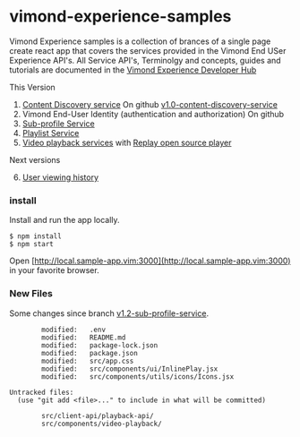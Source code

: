 # vimond-experience-samples
Vimond Experience samples is a collection of brances of a single page create react app that covers the services provided in the
Vimond End USer Experience API's.
All Service API's, Terminolgy and concepts, guides and tutorials are documented in the
[Vimond Experience Developer Hub](https://vimond-experience-api.readme.io/)

This Version
1. [Content Discovery service](https://vimond-experience-api.readme.io/docs/content-discovery) On github [v1.0-content-discovery-service](https://github.com/vimond/vimond-experience-samples/tree/v1.0-content-discovery-service)
2. Vimond End-User Identity (authentication and authorization) On github []()
3. [Sub-profile Service](https://vimond-experience-api.readme.io/docs/sub-profile-service) 
4. [Playlist Service](https://vimond-experience-api.readme.io/docs/playlist-service)
5. [Video playback services](https://vimond-experience-api.readme.io/docs/video-playback) with [Replay open source player](https://vimond.github.io/replay/)

Next versions 


6. [User viewing history](https://vimond-experience-api.readme.io/docs/resume-playback) 




### install
Install and run the app locally.
```shell
$ npm install
$ npm start
```

Open [http://local.sample-app.vim:3000](http://local.sample-app.vim:3000) in your favorite browser.  

### New Files
Some changes since branch [v1.2-sub-profile-service](https://github.com/vimond/vimond-experience-samples/tree/v1.2-sub-profile-service).

```
        modified:   .env
        modified:   README.md
        modified:   package-lock.json
        modified:   package.json
        modified:   src/app.css
        modified:   src/components/ui/InlinePlay.jsx
        modified:   src/components/utils/icons/Icons.jsx

Untracked files:
  (use "git add <file>..." to include in what will be committed)

        src/client-api/playback-api/
        src/components/video-playback/

```






